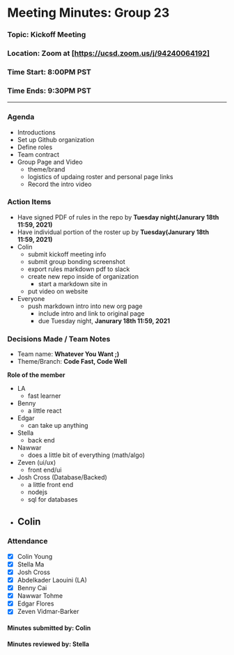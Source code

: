 # Meeting Minutes: Group 23
### Topic: Kickoff Meeting
### Location: Zoom at [https://ucsd.zoom.us/j/94240064192]
### Time Start: 8:00PM PST
### Time Ends: 9:30PM PST

---

### Agenda
- Introductions
- Set up Github organization
- Define roles
- Team contract
- Group Page and Video
    - theme/brand
    - logistics of updaing roster and personal page links
    - Record the intro video
    

### Action Items
- Have signed PDF of rules in the repo by **Tuesday night(Janurary 18th 11:59, 2021)**
- Have individual portion of the roster up by **Tuesday(Janurary 18th 11:59, 2021)**
- Colin
    - submit kickoff meeting info
    - submit group bonding screenshot
    - export rules markdown pdf to slack
    - create new repo inside of organization
        - start a markdown site in
    - put video on website
- Everyone
    - push markdown intro into new org page
        - include intro and link to original page
        - due Tuesday night, **Janurary 18th 11:59, 2021**


### Decisions Made / Team Notes
- Team name: **Whatever You Want ;)**
- Theme/Branch: **Code Fast, Code Well**

**Role of the member**
- LA
    - fast learner
- Benny 
    - a little react
- Edgar 
    - can take up anything
- Stella
    - back end
- Nawwar
    - does a little bit of everything (math/algo)
- Zeven (ui/ux)
    - front end/ui
- Josh Cross (Database/Backed)
    - a little front end
    - nodejs
    - sql for databases
- Colin
    -
  

### Attendance
- [X] Colin Young
- [X] Stella Ma
- [X] Josh Cross
- [X] Abdelkader Laouini (LA)
- [X] Benny Cai
- [X] Nawwar Tohme
- [X] Edgar Flores
- [X] Zeven Vidmar-Barker

#### Minutes submitted by: Colin
#### Minutes reviewed by: Stella

